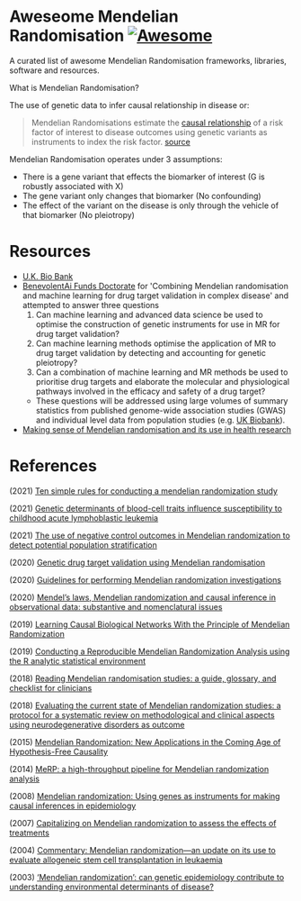 # Aweseome Mendelian Randomisation [![Awesome](https://cdn.rawgit.com/sindresorhus/awesome/d7305f38d29fed78fa85652e3a63e154dd8e8829/media/badge.svg)](https://github.com/sindresorhus/awesome) 

A curated list of awesome Mendelian Randomisation frameworks, libraries, software and resources.

What is Mendelian Randomisation? 

The use of genetic data to infer causal relationship in disease or: 

>  Mendelian Randomisations estimate the [causal relationship](https://ftp.cs.ucla.edu/pub/stat_ser/r350-reprint.pdf) of a risk factor of interest to disease outcomes using genetic variants as instruments to index the risk factor. [source](https://www.nature.com/articles/s41467-020-16969-0)

Mendelian Randomisation operates under 3 assumptions:
* There is a gene variant that effects the biomarker of interest (G	is	robustly	associated	with	X)
* The gene variant only changes that biomarker (No	confounding) 
* The effect of the variant on the disease is only through the vehicle of that biomarker (No	pleiotropy)

# Resources

* [U.K. Bio Bank](https://www.ukbiobank.ac.uk/)
* [BenevolentAi Funds Doctorate](https://www.ucl.ac.uk/aihealth-cdt/combining-mendelian-randomisation-and-machine-learning-drug-target-validation-complex-disease) for 'Combining Mendelian randomisation and machine learning for drug target validation in complex disease' and attempted to answer three questions
  1. Can machine learning and advanced data science be used to optimise the construction of genetic instruments for use in MR for drug target validation?
  2. Can machine learning methods optimise the application of MR to drug target validation by detecting and accounting for genetic pleiotropy?
  3. Can a combination of machine learning and MR methods be used to prioritise drug targets and elaborate the molecular and physiological pathways involved in the efficacy and safety of a drug target?
  * These questions will be addressed using large volumes of summary statistics from published genome-wide association studies (GWAS) and individual level data from population studies (e.g. [UK Biobank](https://www.ukbiobank.ac.uk/)).
* [Making sense of Mendelian randomisation and its use in health research](https://github.com/sevenTMers/awesome-mendelian-randomisation/blob/main/resources/PHW_Mendelian_Randomisation_User_Guide.pdf)


# References 

(2021) [Ten simple rules for conducting a mendelian randomization study](https://journals.plos.org/ploscompbiol/article?id=10.1371/journal.pcbi.1009238#sec002)

(2021) [Genetic determinants of blood-cell traits influence susceptibility to childhood acute lymphoblastic leukemia](https://github.com/sevenTMers/awesome-mendelian-randomisation/blob/main/resources/genetic_deterinmaants_of_blood_cell_traits.pdf)

(2021) [The use of negative control outcomes in Mendelian randomization to detect potential population stratification](https://www.ncbi.nlm.nih.gov/pmc/articles/PMC8407870/pdf/dyaa288.pdf)

(2020) [Genetic drug target validation using Mendelian randomisation](https://www.nature.com/articles/s41467-020-16969-0)

(2020) [Guidelines for performing Mendelian randomization investigations](https://wellcomeopenresearch.org/articles/4-186)

(2020) [Mendel’s laws, Mendelian randomization and causal inference in observational data: substantive and nomenclatural issues](https://link.springer.com/article/10.1007/s10654-020-00622-7)

(2019) [Learning Causal Biological Networks With the Principle of Mendelian Randomization](https://www.ncbi.nlm.nih.gov/pmc/articles/PMC6536645/)

(2019) [Conducting a Reproducible Mendelian Randomization Analysis using the R analytic statistical environment](https://www.ncbi.nlm.nih.gov/pmc/articles/PMC6424604/)

(2018) [Reading Mendelian randomisation studies: a guide, glossary, and checklist for clinicians](https://www.bmj.com/content/362/bmj.k601)

(2018) [Evaluating the current state of Mendelian randomization studies: a protocol for a systematic review on methodological and clinical aspects using neurodegenerative disorders as outcome](https://systematicreviewsjournal.biomedcentral.com/track/pdf/10.1186/s13643-018-0809-3.pdf)

(2015) [Mendelian Randomization: New Applications in the Coming Age of Hypothesis-Free Causality](https://www.annualreviews.org/doi/10.1146/annurev-genom-090314-050016)

(2014) [MeRP: a high-throughput pipeline for Mendelian randomization analysis](https://academic.oup.com/bioinformatics/article/31/6/957/215107) 

(2008) [Mendelian randomization: Using genes as instruments for making
causal inferences in epidemiology](http://jenni.uchicago.edu/ERC_2010/Lawlor_Harbord_Sterne_etal_2008_SiM_v27_n8.pdf)

(2007) [Capitalizing on Mendelian randomization to assess the effects of treatments](https://www.ncbi.nlm.nih.gov/pmc/articles/PMC1963388/)

(2004) [Commentary: Mendelian randomization—an update on its use to evaluate allogeneic stem cell transplantation in leukaemia](https://academic.oup.com/ije/article/33/1/15/668135)

(2003) [‘Mendelian randomization’: can genetic epidemiology contribute to understanding environmental determinants of disease?](https://academic.oup.com/ije/article/32/1/1/642797)
